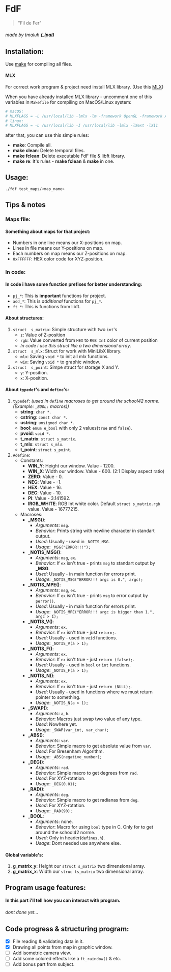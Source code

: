 # FdF
> "Fil de Fer"

###### made by tmaluh __(\_ipal)__

## Installation:

Use [make](https://en.wikipedia.org/wiki/Makefile) for compiling all files.

#### MLX
For correct work program & project need install MLX library. (Use this [MLX](https://github.com/abouvier/minilibx.git))

When you have already installed MLX library - uncomment one of this variables in `Makefile` for compiling on MacOS\Linux system:

```bash
# macOS:
# MLXFLAGS = -L /usr/local/lib -lmlx -lm -framework OpenGL -framework AppKit
# linux:
# MLXFLAGS = -L /usr/local/lib -I /usr/local/lib -lmlx -lXext -lX11
```

after that, you can use this simple rules:
- **make**: Compile all.
- **make clean**: Delete temporal files.
- **make fclean**: Delete executable FdF file & libft library.
- **make re**: It's rules - **make fclean** & **make** in one.

## Usage:

```bash
./fdf test_maps/<map_name>
```



## Tips & notes

### Maps file:

#### Something about maps for that project:

- Numbers in one line means our X-positions on map.
- Lines in file means our Y-positions on map.
- Each numbers on map means our Z-positions on map.
- `0xFFFFFF`: HEX color code for XYZ-position.

### In code:

#### In code i have some function prefixes for better understanding:
- `pj_*`: This is **important** functions for project.
- `add_*`: This is *additional* functions for `pj_*`.
- `ft_*`: This is functions from libft.

#### About structures:
1. `struct	s_matrix`: Simple structure with two `int`'s
	- `z`: Value of Z-position
	- `rgb`: Value converted from `HEX` to `RGB Int` color of current position
	- *In code i use this struct like a two dimensional array*.
2. `struct	s_mlx`: Struct for work with MiniLibX library.
	- `mlx`: Saving `void *` to init all mlx functions.
	- `win`: Saving `void *` to graphic window.
3. `struct	s_point`: Simpe struct for storage X and Y.
	- `y`: Y-position.
	- `x`: X-position.

#### About `typedef`'s and `define`'s:	
1. `typedef`: *(used in `define` macroses to get around the school42 norme. (Example: `_BOOL;` macros))*
	- **string**: `char *`.
	- **cstring**: `const char *`.
	- **ustring**: `unsigned char *`.
	- **bool**: `enum e_bool` with only 2 values(`true` and `false`).
	- **pvoid**: `void *`.
	- **t_matrix**: `struct s_matrix`.
	- **t_mlx**: `struct s_mlx`.
	- **t_point**: `struct s_point`.
2. `#define`:
	- Constants:
		- **WIN_Y**: Height our window. Value - 1200.
		- **WIN_X**: Width our window. Value - 600. (2:1 Display aspect ratio)
		- **ZERO**: Value - 0.
		- **NEG**: Value - -1.
		- **HEX**: Value - 16.
		- **DEC**: Value - 10.
		- **PI**: Value - 3.141592.
		- **IRGB_WHITE**: RGB Int white color. Default `struct s_matrix.rgb` value. Value - 16777215.
	- Macroses:
		- **\_MSG()**:
			- *Arguments*: `msg`.
			- *Behavior*: Prints string with newline character in standart output.
			- *Used*: Usually - used in `_NOTIS_MSG`.
			- *Usage*: `_MSG("ERROR!!!");`
		- **\_NOTIS_MSG()**:
			- *Arguments*: `msg`, `ex`.
			- *Behavior*: If `ex` isn't true - prints `msg` to standart output by **\_MSG**.
			- *Used*: Usually - in main function for errors print.
			- *Usage*: `_NOTIS_MSG("ERROR!!! argc is 0.", argc);`
		- **\_NOTIS_MPE()**:
			- *Arguments*: `msg`, `ex`.
			- *Behavior*: If `ex` isn't true - prints `msg` to error output by `perror()`.
			- *Used*: Usually - in main function for errors print.
			- *Usage*: `_NOTIS_MPE("ERROR!!! argc is bigger than 1.", argc > 1);`
		- **\_NOTIS_V()**:
			- *Arguments*: `ex`.
			- *Behavior*: If `ex` isn't true - just `return;`.
			- *Used*: Usually - used in `void` functions.
			- *Usage*: `_NOTIS_V(a > 1);`
		- **\_NOTIS_F()**:
			- *Arguments*: `ex`.
			- *Behavior*: If `ex` isn't true - just `return (false);`.
			- *Used*: Usually - used in `bool` or `int` functions.
			- *Usage*: `_NOTIS_F(a > 1);`
		- **\_NOTIS_N()**:
			- *Arguments*: `ex`.
			- *Behavior*: If `ex` isn't true - just `return (NULL);`.
			- *Used*: Usually - used in functions where we must return pointer to something.
			- *Usage*: `_NOTIS_N(a > 1);`
		- **\_SWAP()**:
			- *Arguments*: `a`, `b`.
			- *Behavior*: Macros just swap two value of any type.
			- *Used*: Nowhere yet.
			- *Usage*: `_SWAP(var_int, var_char);`
		- **\_ABS()**:
			- *Arguments*: `var`.
			- *Behavior*: Simple macro to get absolute value from `var`.
			- *Used*: For Bresenham Algorithm.
			- *Usage*: `_ABS(negative_number);`
		- **\_DEG()**:
			- *Arguments*: `rad`.
			- *Behavior*: Simple macro to get degrees from `rad`.
			- *Used*: For XYZ-rotation.
			- *Usage*: `_DEG(0.01);`
		- **\_RAD()**:
			- *Arguments*: `deg`.
			- *Behavior*: Simple macro to get radianas from `deg`.
			- *Used*: For XYZ-rotation.
			- *Usage*: `_RAD(90);`
		- **\_BOOL**:
			- *Arguments*: none.
			- *Behavior*: Macro for using `bool` type in C. Only for to get around the school42 norme.
			- *Used*: Only in header(`defines.h`).
			- *Usage*: Dont needed use anywhere else.

#### Global variable's:

1. **g_matrix_y**: Height our `struct s_matrix` two dimensional array.
2. **g_matrix_x**: Width our `struc ts_matrix` two dimensional array.

## Program usage features:

#### In this part i'll tell how you can interact with program.
###### dont done yet...



## Code progress & structuring program:

 - [x] File reading & validating data in it.
 - [x] Drawing all points from map in graphic window.
 - [ ] Add isometric camera view.
 - [ ] Add some colored effects like a `ft_raindow()` & etc.
 - [ ] Add bonus part from subject.

